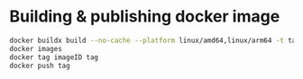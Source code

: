 # Building & publishing docker image

```bash
docker buildx build --no-cache --platform linux/amd64,linux/arm64 -t tag ./ --push
docker images
docker tag imageID tag
docker push tag
```
